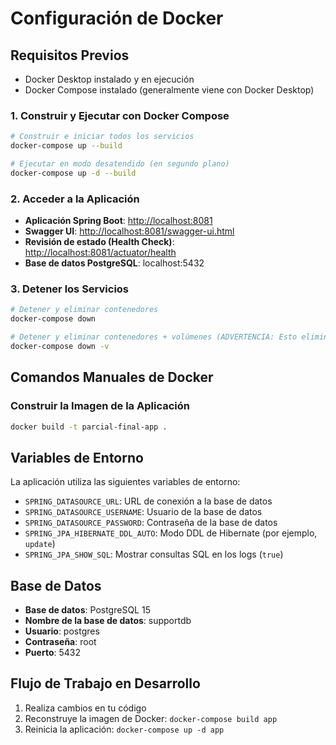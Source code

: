# Configuración de Docker

## Requisitos Previos

* Docker Desktop instalado y en ejecución
* Docker Compose instalado (generalmente viene con Docker Desktop)

### 1. Construir y Ejecutar con Docker Compose

```bash
# Construir e iniciar todos los servicios
docker-compose up --build

# Ejecutar en modo desatendido (en segundo plano)
docker-compose up -d --build
```

### 2. Acceder a la Aplicación

* **Aplicación Spring Boot**: [http://localhost:8081](http://localhost:8081)
* **Swagger UI**: [http://localhost:8081/swagger-ui.html](http://localhost:8081/swagger-ui.html)
* **Revisión de estado (Health Check)**: [http://localhost:8081/actuator/health](http://localhost:8081/actuator/health)
* **Base de datos PostgreSQL**: localhost:5432

### 3. Detener los Servicios

```bash
# Detener y eliminar contenedores
docker-compose down

# Detener y eliminar contenedores + volúmenes (ADVERTENCIA: Esto eliminará todos los datos)
docker-compose down -v
```

## Comandos Manuales de Docker

### Construir la Imagen de la Aplicación

```bash
docker build -t parcial-final-app .
```

## Variables de Entorno

La aplicación utiliza las siguientes variables de entorno:

* `SPRING_DATASOURCE_URL`: URL de conexión a la base de datos
* `SPRING_DATASOURCE_USERNAME`: Usuario de la base de datos
* `SPRING_DATASOURCE_PASSWORD`: Contraseña de la base de datos
* `SPRING_JPA_HIBERNATE_DDL_AUTO`: Modo DDL de Hibernate (por ejemplo, `update`)
* `SPRING_JPA_SHOW_SQL`: Mostrar consultas SQL en los logs (`true`)

## Base de Datos

* **Base de datos**: PostgreSQL 15
* **Nombre de la base de datos**: supportdb
* **Usuario**: postgres
* **Contraseña**: root
* **Puerto**: 5432


## Flujo de Trabajo en Desarrollo

1. Realiza cambios en tu código
2. Reconstruye la imagen de Docker: `docker-compose build app`
3. Reinicia la aplicación: `docker-compose up -d app`